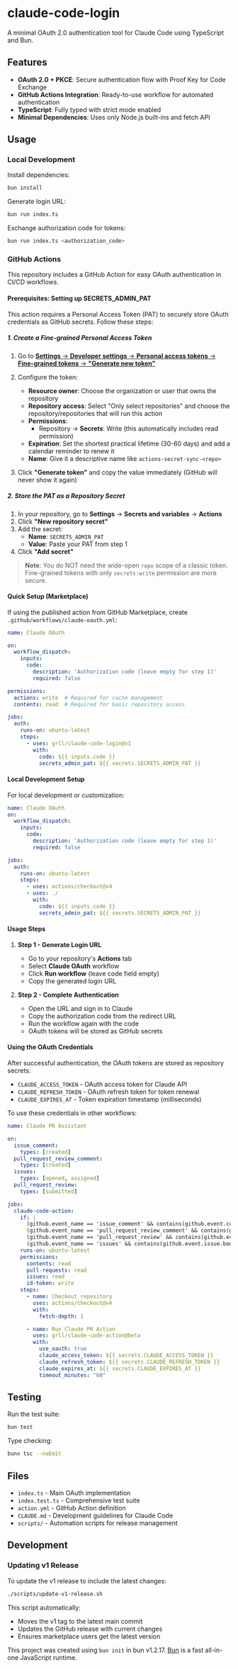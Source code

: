 # claude-code-login

A minimal OAuth 2.0 authentication tool for Claude Code using TypeScript and Bun.

## Features

- **OAuth 2.0 + PKCE**: Secure authentication flow with Proof Key for Code Exchange
- **GitHub Actions Integration**: Ready-to-use workflow for automated authentication
- **TypeScript**: Fully typed with strict mode enabled
- **Minimal Dependencies**: Uses only Node.js built-ins and fetch API

## Usage

### Local Development

Install dependencies:
```bash
bun install
```

Generate login URL:
```bash
bun run index.ts
```

Exchange authorization code for tokens:
```bash
bun run index.ts <authorization_code>
```

### GitHub Actions

This repository includes a GitHub Action for easy OAuth authentication in CI/CD workflows.

#### Prerequisites: Setting up SECRETS_ADMIN_PAT

This action requires a Personal Access Token (PAT) to securely store OAuth credentials as GitHub secrets. Follow these steps:

##### 1. Create a Fine-grained Personal Access Token

1. Go to [**Settings** → **Developer settings** → **Personal access tokens** → **Fine-grained tokens** → **"Generate new token"**](https://github.com/settings/personal-access-tokens/new)

2. Configure the token:
   - **Resource owner**: Choose the organization or user that owns the repository
   - **Repository access**: Select "Only select repositories" and choose the repository/repositories that will run this action
   - **Permissions**: 
     - Repository → **Secrets**: Write (this automatically includes read permission)
   - **Expiration**: Set the shortest practical lifetime (30-60 days) and add a calendar reminder to renew it
   - **Name**: Give it a descriptive name like `actions-secret-sync-<repo>`

3. Click **"Generate token"** and copy the value immediately (GitHub will never show it again)

##### 2. Store the PAT as a Repository Secret

1. In your repository, go to **Settings** → **Secrets and variables** → **Actions**
2. Click **"New repository secret"**
3. Add the secret:
   - **Name**: `SECRETS_ADMIN_PAT`
   - **Value**: Paste your PAT from step 1
4. Click **"Add secret"**

> **Note**: You do NOT need the wide-open `repo` scope of a classic token. Fine-grained tokens with only `secrets:write` permission are more secure.

#### Quick Setup (Marketplace)

If using the published action from GitHub Marketplace, create `.github/workflows/claude-oauth.yml`:

```yaml
name: Claude OAuth

on:
  workflow_dispatch:
    inputs:
      code:
        description: 'Authorization code (leave empty for step 1)'
        required: false

permissions:
  actions: write  # Required for cache management
  contents: read  # Required for basic repository access

jobs:
  auth:
    runs-on: ubuntu-latest
    steps:
      - uses: grll/claude-code-login@v1
        with:
          code: ${{ inputs.code }}
          secrets_admin_pat: ${{ secrets.SECRETS_ADMIN_PAT }}
```

#### Local Development Setup

For local development or customization:

```yaml
name: Claude OAuth
on:
  workflow_dispatch:
    inputs:
      code:
        description: 'Authorization code (leave empty for step 1)'
        required: false

jobs:
  auth:
    runs-on: ubuntu-latest
    steps:
      - uses: actions/checkout@v4
      - uses: ./
        with:
          code: ${{ inputs.code }}
          secrets_admin_pat: ${{ secrets.SECRETS_ADMIN_PAT }}
```

#### Usage Steps

1. **Step 1 - Generate Login URL**
   - Go to your repository's **Actions** tab
   - Select **Claude OAuth** workflow
   - Click **Run workflow** (leave code field empty)
   - Copy the generated login URL

2. **Step 2 - Complete Authentication**
   - Open the URL and sign in to Claude
   - Copy the authorization code from the redirect URL
   - Run the workflow again with the code
   - OAuth tokens will be stored as GitHub secrets

#### Using the OAuth Credentials

After successful authentication, the OAuth tokens are stored as repository secrets:
- `CLAUDE_ACCESS_TOKEN` - OAuth access token for Claude API
- `CLAUDE_REFRESH_TOKEN` - OAuth refresh token for token renewal  
- `CLAUDE_EXPIRES_AT` - Token expiration timestamp (milliseconds)

To use these credentials in other workflows:

```yaml
name: Claude PR Assistant

on:
  issue_comment:
    types: [created]
  pull_request_review_comment:
    types: [created]
  issues:
    types: [opened, assigned]
  pull_request_review:
    types: [submitted]

jobs:
  claude-code-action:
    if: |
      (github.event_name == 'issue_comment' && contains(github.event.comment.body, '@claude')) ||
      (github.event_name == 'pull_request_review_comment' && contains(github.event.comment.body, '@claude')) ||
      (github.event_name == 'pull_request_review' && contains(github.event.review.body, '@claude')) ||
      (github.event_name == 'issues' && contains(github.event.issue.body, '@claude'))
    runs-on: ubuntu-latest
    permissions:
      contents: read
      pull-requests: read
      issues: read
      id-token: write
    steps:
      - name: Checkout repository
        uses: actions/checkout@v4
        with:
          fetch-depth: 1

      - name: Run Claude PR Action
        uses: grll/claude-code-action@beta
        with:
          use_oauth: true
          claude_access_token: ${{ secrets.CLAUDE_ACCESS_TOKEN }}
          claude_refresh_token: ${{ secrets.CLAUDE_REFRESH_TOKEN }}
          claude_expires_at: ${{ secrets.CLAUDE_EXPIRES_AT }}
          timeout_minutes: "60"
```

## Testing

Run the test suite:
```bash
bun test
```

Type checking:
```bash
bunx tsc --noEmit
```

## Files

- `index.ts` - Main OAuth implementation
- `index.test.ts` - Comprehensive test suite
- `action.yml` - GitHub Action definition
- `CLAUDE.md` - Development guidelines for Claude Code
- `scripts/` - Automation scripts for release management

## Development

### Updating v1 Release

To update the v1 release to include the latest changes:

```bash
./scripts/update-v1-release.sh
```

This script automatically:
- Moves the v1 tag to the latest main commit
- Updates the GitHub release with current changes
- Ensures marketplace users get the latest version

This project was created using `bun init` in bun v1.2.17. [Bun](https://bun.sh) is a fast all-in-one JavaScript runtime.
